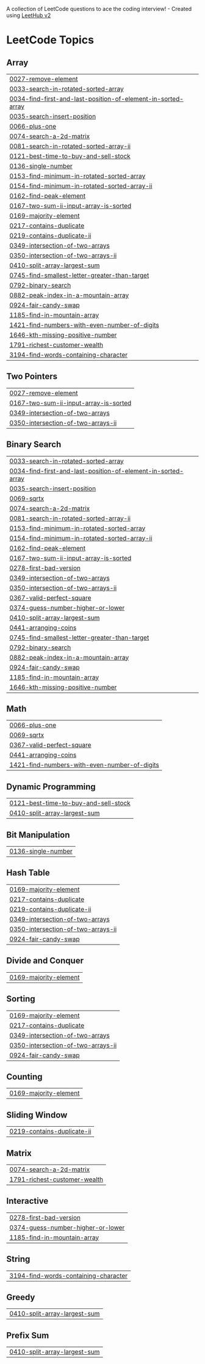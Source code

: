 A collection of LeetCode questions to ace the coding interview! - Created using [LeetHub v2](https://github.com/arunbhardwaj/LeetHub-2.0)
<!---LeetCode Topics Start-->
# LeetCode Topics
## Array
|  |
| ------- |
| [0027-remove-element](https://github.com/avinashreddy1315/Leetcode/tree/master/0027-remove-element) |
| [0033-search-in-rotated-sorted-array](https://github.com/avinashreddy1315/Leetcode/tree/master/0033-search-in-rotated-sorted-array) |
| [0034-find-first-and-last-position-of-element-in-sorted-array](https://github.com/avinashreddy1315/Leetcode/tree/master/0034-find-first-and-last-position-of-element-in-sorted-array) |
| [0035-search-insert-position](https://github.com/avinashreddy1315/Leetcode/tree/master/0035-search-insert-position) |
| [0066-plus-one](https://github.com/avinashreddy1315/Leetcode/tree/master/0066-plus-one) |
| [0074-search-a-2d-matrix](https://github.com/avinashreddy1315/Leetcode/tree/master/0074-search-a-2d-matrix) |
| [0081-search-in-rotated-sorted-array-ii](https://github.com/avinashreddy1315/Leetcode/tree/master/0081-search-in-rotated-sorted-array-ii) |
| [0121-best-time-to-buy-and-sell-stock](https://github.com/avinashreddy1315/Leetcode/tree/master/0121-best-time-to-buy-and-sell-stock) |
| [0136-single-number](https://github.com/avinashreddy1315/Leetcode/tree/master/0136-single-number) |
| [0153-find-minimum-in-rotated-sorted-array](https://github.com/avinashreddy1315/Leetcode/tree/master/0153-find-minimum-in-rotated-sorted-array) |
| [0154-find-minimum-in-rotated-sorted-array-ii](https://github.com/avinashreddy1315/Leetcode/tree/master/0154-find-minimum-in-rotated-sorted-array-ii) |
| [0162-find-peak-element](https://github.com/avinashreddy1315/Leetcode/tree/master/0162-find-peak-element) |
| [0167-two-sum-ii-input-array-is-sorted](https://github.com/avinashreddy1315/Leetcode/tree/master/0167-two-sum-ii-input-array-is-sorted) |
| [0169-majority-element](https://github.com/avinashreddy1315/Leetcode/tree/master/0169-majority-element) |
| [0217-contains-duplicate](https://github.com/avinashreddy1315/Leetcode/tree/master/0217-contains-duplicate) |
| [0219-contains-duplicate-ii](https://github.com/avinashreddy1315/Leetcode/tree/master/0219-contains-duplicate-ii) |
| [0349-intersection-of-two-arrays](https://github.com/avinashreddy1315/Leetcode/tree/master/0349-intersection-of-two-arrays) |
| [0350-intersection-of-two-arrays-ii](https://github.com/avinashreddy1315/Leetcode/tree/master/0350-intersection-of-two-arrays-ii) |
| [0410-split-array-largest-sum](https://github.com/avinashreddy1315/Leetcode/tree/master/0410-split-array-largest-sum) |
| [0745-find-smallest-letter-greater-than-target](https://github.com/avinashreddy1315/Leetcode/tree/master/0745-find-smallest-letter-greater-than-target) |
| [0792-binary-search](https://github.com/avinashreddy1315/Leetcode/tree/master/0792-binary-search) |
| [0882-peak-index-in-a-mountain-array](https://github.com/avinashreddy1315/Leetcode/tree/master/0882-peak-index-in-a-mountain-array) |
| [0924-fair-candy-swap](https://github.com/avinashreddy1315/Leetcode/tree/master/0924-fair-candy-swap) |
| [1185-find-in-mountain-array](https://github.com/avinashreddy1315/Leetcode/tree/master/1185-find-in-mountain-array) |
| [1421-find-numbers-with-even-number-of-digits](https://github.com/avinashreddy1315/Leetcode/tree/master/1421-find-numbers-with-even-number-of-digits) |
| [1646-kth-missing-positive-number](https://github.com/avinashreddy1315/Leetcode/tree/master/1646-kth-missing-positive-number) |
| [1791-richest-customer-wealth](https://github.com/avinashreddy1315/Leetcode/tree/master/1791-richest-customer-wealth) |
| [3194-find-words-containing-character](https://github.com/avinashreddy1315/Leetcode/tree/master/3194-find-words-containing-character) |
## Two Pointers
|  |
| ------- |
| [0027-remove-element](https://github.com/avinashreddy1315/Leetcode/tree/master/0027-remove-element) |
| [0167-two-sum-ii-input-array-is-sorted](https://github.com/avinashreddy1315/Leetcode/tree/master/0167-two-sum-ii-input-array-is-sorted) |
| [0349-intersection-of-two-arrays](https://github.com/avinashreddy1315/Leetcode/tree/master/0349-intersection-of-two-arrays) |
| [0350-intersection-of-two-arrays-ii](https://github.com/avinashreddy1315/Leetcode/tree/master/0350-intersection-of-two-arrays-ii) |
## Binary Search
|  |
| ------- |
| [0033-search-in-rotated-sorted-array](https://github.com/avinashreddy1315/Leetcode/tree/master/0033-search-in-rotated-sorted-array) |
| [0034-find-first-and-last-position-of-element-in-sorted-array](https://github.com/avinashreddy1315/Leetcode/tree/master/0034-find-first-and-last-position-of-element-in-sorted-array) |
| [0035-search-insert-position](https://github.com/avinashreddy1315/Leetcode/tree/master/0035-search-insert-position) |
| [0069-sqrtx](https://github.com/avinashreddy1315/Leetcode/tree/master/0069-sqrtx) |
| [0074-search-a-2d-matrix](https://github.com/avinashreddy1315/Leetcode/tree/master/0074-search-a-2d-matrix) |
| [0081-search-in-rotated-sorted-array-ii](https://github.com/avinashreddy1315/Leetcode/tree/master/0081-search-in-rotated-sorted-array-ii) |
| [0153-find-minimum-in-rotated-sorted-array](https://github.com/avinashreddy1315/Leetcode/tree/master/0153-find-minimum-in-rotated-sorted-array) |
| [0154-find-minimum-in-rotated-sorted-array-ii](https://github.com/avinashreddy1315/Leetcode/tree/master/0154-find-minimum-in-rotated-sorted-array-ii) |
| [0162-find-peak-element](https://github.com/avinashreddy1315/Leetcode/tree/master/0162-find-peak-element) |
| [0167-two-sum-ii-input-array-is-sorted](https://github.com/avinashreddy1315/Leetcode/tree/master/0167-two-sum-ii-input-array-is-sorted) |
| [0278-first-bad-version](https://github.com/avinashreddy1315/Leetcode/tree/master/0278-first-bad-version) |
| [0349-intersection-of-two-arrays](https://github.com/avinashreddy1315/Leetcode/tree/master/0349-intersection-of-two-arrays) |
| [0350-intersection-of-two-arrays-ii](https://github.com/avinashreddy1315/Leetcode/tree/master/0350-intersection-of-two-arrays-ii) |
| [0367-valid-perfect-square](https://github.com/avinashreddy1315/Leetcode/tree/master/0367-valid-perfect-square) |
| [0374-guess-number-higher-or-lower](https://github.com/avinashreddy1315/Leetcode/tree/master/0374-guess-number-higher-or-lower) |
| [0410-split-array-largest-sum](https://github.com/avinashreddy1315/Leetcode/tree/master/0410-split-array-largest-sum) |
| [0441-arranging-coins](https://github.com/avinashreddy1315/Leetcode/tree/master/0441-arranging-coins) |
| [0745-find-smallest-letter-greater-than-target](https://github.com/avinashreddy1315/Leetcode/tree/master/0745-find-smallest-letter-greater-than-target) |
| [0792-binary-search](https://github.com/avinashreddy1315/Leetcode/tree/master/0792-binary-search) |
| [0882-peak-index-in-a-mountain-array](https://github.com/avinashreddy1315/Leetcode/tree/master/0882-peak-index-in-a-mountain-array) |
| [0924-fair-candy-swap](https://github.com/avinashreddy1315/Leetcode/tree/master/0924-fair-candy-swap) |
| [1185-find-in-mountain-array](https://github.com/avinashreddy1315/Leetcode/tree/master/1185-find-in-mountain-array) |
| [1646-kth-missing-positive-number](https://github.com/avinashreddy1315/Leetcode/tree/master/1646-kth-missing-positive-number) |
## Math
|  |
| ------- |
| [0066-plus-one](https://github.com/avinashreddy1315/Leetcode/tree/master/0066-plus-one) |
| [0069-sqrtx](https://github.com/avinashreddy1315/Leetcode/tree/master/0069-sqrtx) |
| [0367-valid-perfect-square](https://github.com/avinashreddy1315/Leetcode/tree/master/0367-valid-perfect-square) |
| [0441-arranging-coins](https://github.com/avinashreddy1315/Leetcode/tree/master/0441-arranging-coins) |
| [1421-find-numbers-with-even-number-of-digits](https://github.com/avinashreddy1315/Leetcode/tree/master/1421-find-numbers-with-even-number-of-digits) |
## Dynamic Programming
|  |
| ------- |
| [0121-best-time-to-buy-and-sell-stock](https://github.com/avinashreddy1315/Leetcode/tree/master/0121-best-time-to-buy-and-sell-stock) |
| [0410-split-array-largest-sum](https://github.com/avinashreddy1315/Leetcode/tree/master/0410-split-array-largest-sum) |
## Bit Manipulation
|  |
| ------- |
| [0136-single-number](https://github.com/avinashreddy1315/Leetcode/tree/master/0136-single-number) |
## Hash Table
|  |
| ------- |
| [0169-majority-element](https://github.com/avinashreddy1315/Leetcode/tree/master/0169-majority-element) |
| [0217-contains-duplicate](https://github.com/avinashreddy1315/Leetcode/tree/master/0217-contains-duplicate) |
| [0219-contains-duplicate-ii](https://github.com/avinashreddy1315/Leetcode/tree/master/0219-contains-duplicate-ii) |
| [0349-intersection-of-two-arrays](https://github.com/avinashreddy1315/Leetcode/tree/master/0349-intersection-of-two-arrays) |
| [0350-intersection-of-two-arrays-ii](https://github.com/avinashreddy1315/Leetcode/tree/master/0350-intersection-of-two-arrays-ii) |
| [0924-fair-candy-swap](https://github.com/avinashreddy1315/Leetcode/tree/master/0924-fair-candy-swap) |
## Divide and Conquer
|  |
| ------- |
| [0169-majority-element](https://github.com/avinashreddy1315/Leetcode/tree/master/0169-majority-element) |
## Sorting
|  |
| ------- |
| [0169-majority-element](https://github.com/avinashreddy1315/Leetcode/tree/master/0169-majority-element) |
| [0217-contains-duplicate](https://github.com/avinashreddy1315/Leetcode/tree/master/0217-contains-duplicate) |
| [0349-intersection-of-two-arrays](https://github.com/avinashreddy1315/Leetcode/tree/master/0349-intersection-of-two-arrays) |
| [0350-intersection-of-two-arrays-ii](https://github.com/avinashreddy1315/Leetcode/tree/master/0350-intersection-of-two-arrays-ii) |
| [0924-fair-candy-swap](https://github.com/avinashreddy1315/Leetcode/tree/master/0924-fair-candy-swap) |
## Counting
|  |
| ------- |
| [0169-majority-element](https://github.com/avinashreddy1315/Leetcode/tree/master/0169-majority-element) |
## Sliding Window
|  |
| ------- |
| [0219-contains-duplicate-ii](https://github.com/avinashreddy1315/Leetcode/tree/master/0219-contains-duplicate-ii) |
## Matrix
|  |
| ------- |
| [0074-search-a-2d-matrix](https://github.com/avinashreddy1315/Leetcode/tree/master/0074-search-a-2d-matrix) |
| [1791-richest-customer-wealth](https://github.com/avinashreddy1315/Leetcode/tree/master/1791-richest-customer-wealth) |
## Interactive
|  |
| ------- |
| [0278-first-bad-version](https://github.com/avinashreddy1315/Leetcode/tree/master/0278-first-bad-version) |
| [0374-guess-number-higher-or-lower](https://github.com/avinashreddy1315/Leetcode/tree/master/0374-guess-number-higher-or-lower) |
| [1185-find-in-mountain-array](https://github.com/avinashreddy1315/Leetcode/tree/master/1185-find-in-mountain-array) |
## String
|  |
| ------- |
| [3194-find-words-containing-character](https://github.com/avinashreddy1315/Leetcode/tree/master/3194-find-words-containing-character) |
## Greedy
|  |
| ------- |
| [0410-split-array-largest-sum](https://github.com/avinashreddy1315/Leetcode/tree/master/0410-split-array-largest-sum) |
## Prefix Sum
|  |
| ------- |
| [0410-split-array-largest-sum](https://github.com/avinashreddy1315/Leetcode/tree/master/0410-split-array-largest-sum) |
<!---LeetCode Topics End-->
